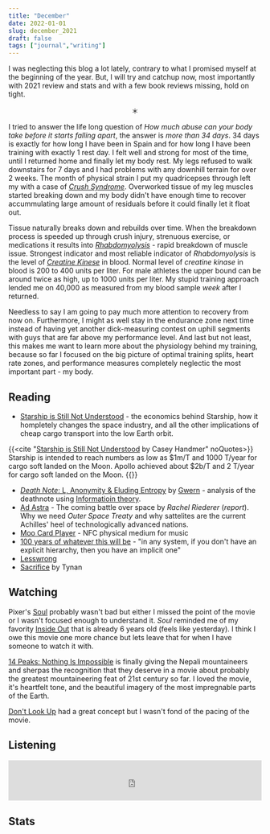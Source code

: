 ```yaml
---
title: "December"
date: 2022-01-01
slug: december_2021
draft: false
tags: ["journal","writing"]
---
```


I was neglecting this blog a lot lately, contrary to what I promised myself at the beginning of the year.
But, I will try and catchup now, most importantly with 2021 review and stats and with a few book reviews
missing, hold on tight.

<center>＊</center>

I tried to answer the life long question of _How much abuse can your body take before it starts falling apart_, the answer is _more than 34 days_.
34 days is exactly for how long I have been in Spain and for how long I have been training with exactly 1 rest day. I felt well and strong for most
of the time, until I returned home and finally let my body rest. My legs refused to walk downstairs for 7 days and I had problems with any downhill terrain for
over 2 weeks. The month of physical strain I put my quadricepses through left my with a case of _[Crush Syndrome](https://en.wikipedia.org/wiki/Crush_syndrome)_.
Overworked tissue of my leg muscles started breaking down and my body didn't have enough time to recover accummulating large amount of residuals before it could
finally let it float out.

Tissue naturally breaks down and rebuilds over time. When the breakdown process is speeded up through crush injury, strenuous exercise, or 
medications it results into _[Rhabdomyolysis](https://en.wikipedia.org/wiki/Rhabdomyolysis)_ - rapid breakdown of muscle issue. Strongest indicator
and most reliable indicator of _Rhabdomyolysis_ is the level of _[Creatine Kinese](https://en.wikipedia.org/wiki/Creatine_kinase)_ in blood.
Normal level of _creatine kinase_ in blood is 200 to 400 units per liter. For male athletes the upper bound can be around twice as high, up to 1000 units per liter.
My stupid training approach lended me on 40,000 as measured from my blood sample _week_ after I returned.

Needless to say I am going to pay much more attention to recovery from now on. Furthermore, I might as well stay in the endurance zone next time instead of
having yet another dick-measuring contest on uphill segments with guys that are far above my performance level. And last but not least, this makes me
want to learn more about the physiology behind my training, because so far I focused on the big picture of optimal training splits, heart rate zones, and
performance measures completely neglectic the most important part - my body.

## Reading

- [Starship is Still Not Understood](https://caseyhandmer.wordpress.com/2021/10/28/starship-is-still-not-understood/) - the economics behind Starship,
  how it hompletely changes the space industry, and all the other implications of cheap cargo transport into the low Earth orbit.

{{<cite "[Starship is Still Not Understood](https://caseyhandmer.wordpress.com/2021/10/28/starship-is-still-not-understood/) by Casey Handmer" noQuotes>}}
Starship is intended to reach numbers as low as $1m/T and 1000 T/year for cargo soft landed on the Moon. Apollo achieved about $2b/T and 2 T/year for cargo soft landed on the Moon.
{{</cite>}}

- [_Death Note_: L, Anonymity & Eluding Entropy](https://www.gwern.net/Death-Note-Anonymity) by [Gwern](https://www.gwern.net/Death-Note-Anonymity) - analysis of the deathnote using [Informatioin theory](https://en.wikipedia.org/wiki/Information_theory).
- [Ad Astra](https://harpers.org/archive/2021/11/ad-astra-the-coming-battle-over-space/) - The coming battle over space by _Rachel Riederer_ (_report_).
  Why we need _Outer Space Treaty_ and why sattelites are the current Achilles' heel of technologically advanced nations.
- [Moo Card Player](https://hicks.design/journal/moo-card-player) - NFC physical medium for music
- [100 years of whatever this will be](https://apenwarr.ca/log/20211201) - "in any system, if you don't have an explicit hierarchy, then you have an implicit one"
- [Lesswrong](https://www.lesswrong.com)
- [Sacrifice](https://tynan.com/sacrifice/) by Tynan

## Watching

Pixer's [Soul](https://www.imdb.com/title/tt2948372/) probably wasn't bad but either I missed the point of the movie or I wasn't focused enough to understand it.
_Soul_ reminded me of my favority [Inside Out](https://www.imdb.com/title/tt2096673/) that is already 6 years old (feels like yesterday). I think I owe this movie
one more chance but lets leave that for when I have someone to watch it with.

[14 Peaks: Nothing Is Impossible](https://www.imdb.com/title/tt14079374/) is finally giving the Nepali mountaineers and sherpas the recognition that they deserve
in a movie about probably the greatest mountaineering feat of 21st century so far. I loved the movie, it's heartfelt tone, and the beautiful imagery of the most
impregnable parts of the Earth.

[Don't Look Up](https://www.imdb.com/title/tt11286314/) had a great concept but I wasn't fond of the
pacing of the movie.

## Listening

<iframe src="https://open.spotify.com/embed/track/2bidvM5hM1LGiEDkgp0EUz?utm_source=generator&theme=0" width="100%" height="80" frameBorder="0" allowfullscreen="" allow="autoplay; clipboard-write; encrypted-media; fullscreen; picture-in-picture"></iframe>

## Stats

